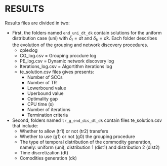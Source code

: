 # RESULTS

Results files are divided in two:

- First, the folders named `end_uni_dt_dk` contain solutions for the uniform distribution case (uni) with $\delta_t = dt$ and $\delta_k = dk$. Each folder describes the evolution of the grouping and network discovery procedures.
    - cplexlog
    - CG_log.csv = Grouping procdure log
    - PE_log.csv = Dynamic network discovery log
    - Iterations_log.csv = Algortithm iterations log 
    - te_solution.csv files gives presents:
        - Number of SCCs
        - Number of TR
        - Lowerbound value
        - Uperbound value
        - Optimality gap
        - CPU time (s)
        - Number of iterations
        - Termination criteria
- Second, folders named `tr_g_end_dis_dt_dk` contain files te_solution.csv that include:
    - Whether to allow (tr1) or not (tr2) transfers
    - Whether to use (g1) or not (g0) the grouping procedure
    - The type of temporal distribution of the commodity generation, namely: uniform (uni), distribution 1 (dist1) and distribution 2 (dist2)
    - Time discretization (dt)
    - Comodities generation (dk) 
